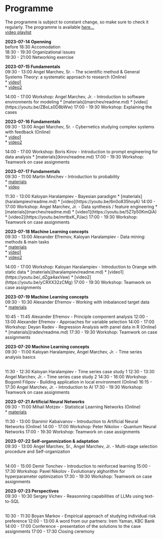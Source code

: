 # Programme  

The programme is subject to constant change, so make sure to check it regularly. The programme is available [here...](programme.md)  
[video playlist](https://youtube.com/playlist?list=PLX9ryRl9v7BA0HCjbFffJC7Jnd3KIzAd0)  


**2023-07-14 Openning**  
  before 18:30 Accomodation   
  18:30 - 19:30 Organizational issues  
  19:30 - 21:00 Networking exercise  

  
**2023-07-15 Fundamentals**  
  09:30 - 13:00 Angel Marchev, Sr. - The scientific method & General Systems Theory: a systematic approach to research (Online)  
    * [video1](https://youtu.be/e_wryWsMWoU)  
    * [video2](https://youtu.be/YUiE8bRN2xA)  
  
<a/>  
  14:00 - 17:00 Workshop: Angel Marchev, Jr. - Introduction to software environments for modeling  
    * [materials](marchev/readme.md)  
    * [video](https://youtu.be/ZBoLs0D8bWw)  
  
<a/>  
17:00 - 19:30 Workshop: Explaining the cases    
  
**2023-07-16 Fundamentals**  
  09:30 - 13:00 Angel Marchev, Sr. - Cybernetics studying complex systems with feedback (Online)  
    * [video1](https://youtu.be/zyWgyePY3a8)  
    * [video2](https://youtu.be/PhOLG7JdMI8)  

<a/>  
  14:00 - 17:00 Workshop: Boris Kirov - Introduction to prompt engineering for data analysis  
    * [materials](kirov/readme.md)  

<a/>  
  17:00 - 19:30 Workshop: Teamwork on case assignments  
  
**2023-07-17 Fundamentals**  
  09:30 - 11:00 Martin Minchev - Introduction to probability  
    * [materials](minchev/readme.md)  
    * [video](https://youtu.be/A-HITGS1xpI)  

<a/>  
  11:30 - 13:00 Kaloyan Haralampiev - Bayesian paradigm  
    * [materials](haralampiev/readme.md)  
    * [video](https://youtu.be/6n0o835hoyA)  

<a/>  
  14:00 - 17:00 Workshop: Angel Marchev, Jr. - Data synthesis / feature engineering  
    * [materials](marchev/readme.md)  
    * [video1](https://youtu.be/5Z7p50KmQiA)  
    * [video2](https://youtu.be/mrtbxK_PJac)  
 
<a/>  
  17:00 - 19:30 Workshop: Teamwork on case assignments  
  
**2023-07-18 Machine Learning concepts**  
  09:30 - 13:00 Alexander Efremov, Kaloyan Haralampiev - Data mining: methods & main tasks  
    * [materials](efremov/readme.md)  
    * [video1](https://youtu.be/iFOTFci498E)  
    * [video2](https://youtu.be/cmedfxv0tAo)  

<a/>  
  14:00 - 17:00 Workshop: Kaloyan Haralampiev - Introduction to Orange with static data  
    * [materials](haralampiev/readme.md)  
    * [video1](https://youtu.be/_dZga4axVaw)  
    * [video2](https://youtu.be/yCRXX32zCMg)  

<a/>  
  17:00 - 19:30 Workshop: Teamwork on case assignments  
  
**2023-07-19 Machine Learning concepts**  
  09:30 - 10:30 Alexander Efremov - Working with imbalanced target data  
    * [materials](efremov/readme.md)  
    <!--   * [video]() -->  

<a/>  
  10:45 - 11:45 Alexander Efremov - Principle component analysis  
    <!--   * [materials](efremov/readme.md) [video]() -->  
    <!--   * [video]() -->  

<a/>  
  12:00 - 13:00 Alexander Efremov - Approaches for variable selection  
    <!--   * [materials](efremov/readme.md) [video]() -->  
    <!--   * [video]() -->   

<a/>  
  14:00 - 17:00 Workshop: Deyan Radev - Regression Analysis with panel data in R (Online)  
    * [materials](radev/readme.md)   
    <!--   * [video]() -->     

<a/>  
  17:30 - 19:30 Workshop: Teamwork on case assignments  

**2023-07-20 Machine Learning concepts**  
  09:30 - 11:00 Kaloyan Haralampiev, Angel Marchev, Jr. - Time series analysis basics  
    <!--   * [materials](haralampiev/readme.md) -->  
    <!--   * [video]() -->   

<a/>  
  11:30 - 12:30 Kaloyan Haralampiev - Time series case study 1   
    <!--   * [materials](haralampiev/readme.md) -->  
    <!--   * [video]() -->   

<a/>  
  12:30 - 13:30 Angel Marchev, Jr. - Time series case study 2  
    <!--   * [materials](marchev/readme.md) -->  
    <!--   * [video]() -->   

<a/>  
  14:30 - 16:00 Workshop: Bogomil Filipov - Building application in local environment (Online)  
    <!--   * [materials](filipov/readme.md) -->  
    <!--   * [video]() -->   

<a/>  
  16:15 - 17:30 Angel Marchev, Jr. - Introduction to AI  
    <!--   * [materials](marchev/readme.md) -->  
    <!--   * [video]() -->   

<a/>  
  17:30 - 19:30 Workshop: Teamwork on case assignments  
  
**2023-07-21 Artificial Neural Networks**  
  09:30 - 11:00 Mihail Motzev - Statistical Learning Networks (Online)  
    * [materials](motzev/readme.md)   
    <!--   * [video]() -->   

<a/>  
  11:30 - 13:00 Stanimir Kabaivanov - Introduction to Artificial Neural Networks (Online)  
    <!--   * [materials](kabaivanov/readme.md) -->  
    <!--   * [video]() -->   

<a/>  
  14:00 - 17:00 Workshop: Peter Nikolov - Quantum Neural Networks   
    <!--   * [materials](penikolov/readme.md) -->  
    <!--   * [video]() -->   

<a/>  
  17:00 - 19:30 Workshop: Teamwork on case assignments  
  
**2023-07-22 Self-organmization & adaptation**  
  09:30 - 13:00 Angel Marchev, Sr., Angel Marchev, Jr. - Multi-stage selection procedure and Self-organization   
    <!--   * [video1]() -->  
    <!--   * [video2]() -->   

<a/>  
  14:00 - 15:00 Demir Tonchev - Introduction to reinforced learning  
    <!--   * [materials](tonchev/readme.md) --> 
    <!--   * [video]() -->   

<a/>  
  15:00 - 17:30 Workshop: Pavel Nikolov - Evolutionary alghorithm for hyperparameter optimization  
    <!--   * [materials](panikolov/readme.md) -->  
    <!--   * [video]() -->   

<a/>  
  17:30 - 19:30 Workshop: Teamwork on case assignments    
  
**2023-07-23 Perspectives**  
  09:30 - 10:30 Sergey Vichev - Reasonning capabilities of LLMs using text-to-SQL  
    <!--   * [materials](vichev/readme.md) -->  
    <!--   * [video]() -->  

<a/>  
  10:30 - 11:30 Boyan Markov - Empirical approach of studying individual risk preference  
    <!--   * [materials](markov/readme.md) -->  
    <!--   * [video]() -->   

<a/>  
  12:00 - 13:00 A word from our partners: Irem Yaman, KBC Bank  
  14:00 - 17:00 Conference - presentation of the solutions to the case assignments  
    <!--* case 1: [solution](case-solutions/case1/readme.md) [video]()-->   
    <!--* case 2: [solution](case-solutions/case2/readme.md) [video]()-->  
    <!--* case 3: [solution](case-solutions/case3/readme.md) [video]()-->  

<a/>  
  17:00 - 17:30 Closing ceremony  
